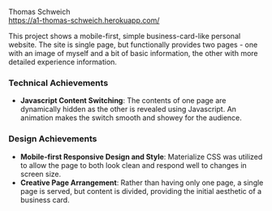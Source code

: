 Thomas Schweich  
https://a1-thomas-schweich.herokuapp.com/

This project shows a mobile-first, simple business-card-like personal website. The site is single page, but functionally
provides two pages - one with an image of myself and a bit of basic information, the other with more detailed experience information.

### Technical Achievements
- **Javascript Content Switching**: The contents of one page are dynamically hidden as the other is revealed using Javascript. An animation makes the switch smooth and showey for the audience. 

### Design Achievements
- **Mobile-first Responsive Design and Style**: Materialize CSS was utilized to allow the page to both look clean and respond well to changes in screen size.
- **Creative Page Arrangement**: Rather than having only one page, a single page is served, but content is divided, providing the initial aesthetic of a business card.

